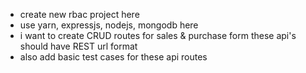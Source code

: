 - create new rbac project here
- use yarn, expressjs, nodejs, mongodb here
- i want to create CRUD routes for sales & purchase form
    these api's should have REST url format
- also add basic test cases for these api routes 

